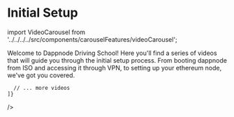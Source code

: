 # Initial Setup

import VideoCarousel from '../../../../src/components/carouselFeatures/videoCarousel';

Welcome to Dappnode Driving School! Here you'll find a series of videos that will guide you through the initial setup process. From booting dappnode from ISO and accessing it through VPN, to setting up your ethereum node, we've got you covered.


<div className="video-carousel-wrapper">
  <VideoCarousel
    videos={[
      {
        title: 'Booting from ISO',
        url: 'https://www.youtube.com/embed/lh5hADm1Iuk?si=QzN9a8-bulsSKQQ'
      },
      {
        title: 'Accessing the dashboard',
        url: 'https://www.youtube.com/embed/Z1uDv_J7wlg?si=nnOl5Cf1HQMQcQHa'
      },
      {
        title: 'Setting Up Security',
        url: 'https://www.youtube.com/embed/TZUK39yiZ30?si=8oTxovtgmgnQ6U-y'
      },
      {
        title: 'VPN Configuration',
        url: 'https://www.youtube.com/embed/qB0sMaNpXpU?si=N1PVAaCcT64f9LA0'
      },
      {
        title: 'Noderunning Overview',
        url: 'https://www.youtube.com/embed/zJowD3X-MUc?si=yoNGDFFx3dawnspp'
      },
      {
        title: 'Understanding hardware',
        url: 'https://www.youtube.com/embed/1GW-GbGKs7o?si=DZVO185qWNWiXFl4'
      },
       
      // ... more videos
    ]}
  />
</div>
